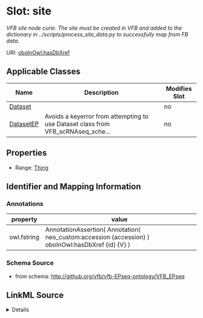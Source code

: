 

# Slot: site


_VFB site node curie. The site must be created in VFB and added to the dictionary in ../scripts/process_site_data.py to successfully map from FB data._



URI: [oboInOwl:hasDbXref](http://www.geneontology.org/formats/oboInOwl#hasDbXref)



<!-- no inheritance hierarchy -->





## Applicable Classes

| Name | Description | Modifies Slot |
| --- | --- | --- |
| [Dataset](Dataset.md) |  |  no  |
| [DatasetEP](DatasetEP.md) | Avoids a keyerror from attempting to use Dataset class from VFB_scRNAseq_sche... |  no  |







## Properties

* Range: [Thing](Thing.md)





## Identifier and Mapping Information





### Annotations

| property | value |
| --- | --- |
| owl.fstring | AnnotationAssertion( Annotation( neo_custom:accession {accession} ) oboInOwl:hasDbXref {id} {V} ) |



### Schema Source


* from schema: http://github.org/vfb/vfb-EPseq-ontology/VFB_EPseq




## LinkML Source

<details>
```yaml
name: site
annotations:
  owl.fstring:
    tag: owl.fstring
    value: AnnotationAssertion( Annotation( neo_custom:accession {accession} ) oboInOwl:hasDbXref
      {id} {V} )
description: VFB site node curie. The site must be created in VFB and added to the
  dictionary in ../scripts/process_site_data.py to successfully map from FB data.
from_schema: http://github.org/vfb/vfb-EPseq-ontology/VFB_EPseq
rank: 1000
slot_uri: oboInOwl:hasDbXref
alias: site
owner: Dataset
domain_of:
- Dataset
range: Thing

```
</details>